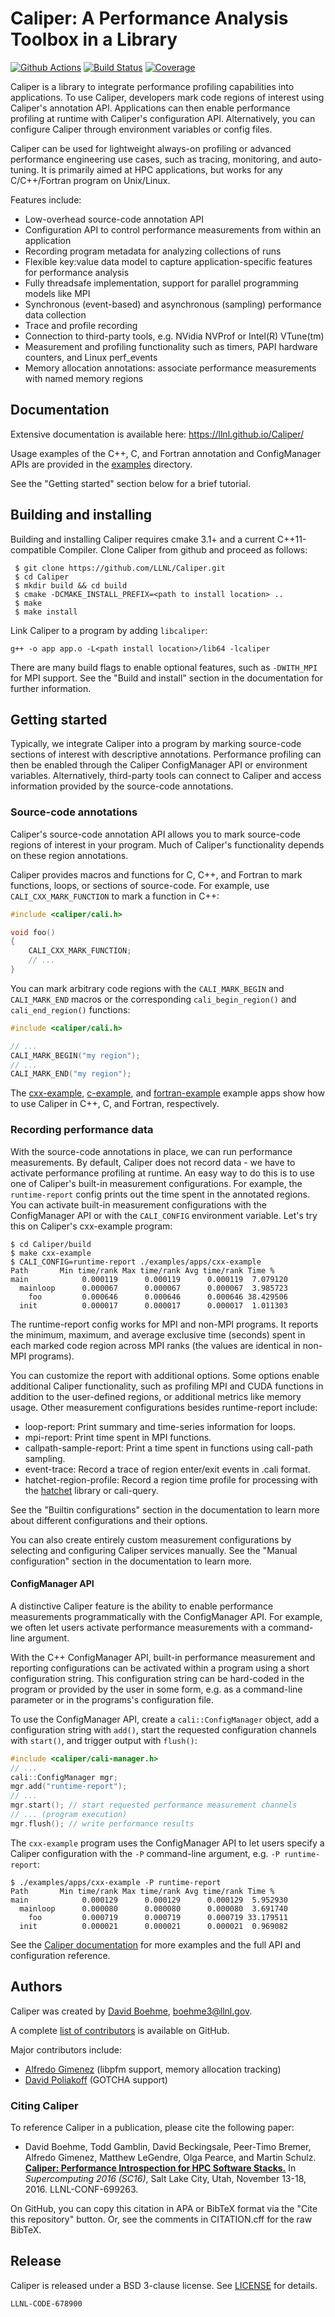 Caliper: A Performance Analysis Toolbox in a Library
==========================================

[![Github Actions](https://github.com/LLNL/Caliper/actions/workflows/cmake.yml/badge.svg)](https://github.com/LLNL/Caliper/actions)
[![Build Status](https://travis-ci.org/LLNL/Caliper.svg)](https://travis-ci.org/LLNL/Caliper)
[![Coverage](https://img.shields.io/codecov/c/github/LLNL/Caliper/master.svg)](https://codecov.io/gh/LLNL/Caliper)

Caliper is a library to integrate performance profiling capabilities
into applications. To use Caliper, developers mark code regions of
interest using Caliper's annotation API. Applications can then enable
performance profiling at runtime with Caliper's configuration API.
Alternatively, you can configure Caliper through environment variables
or config files.

Caliper can be used for lightweight always-on profiling or advanced
performance engineering use cases, such as tracing, monitoring,
and auto-tuning. It is primarily aimed at HPC applications, but works
for any C/C++/Fortran program on Unix/Linux.

Features include:

* Low-overhead source-code annotation API
* Configuration API to control performance measurements from
  within an application
* Recording program metadata for analyzing collections of runs
* Flexible key:value data model to capture application-specific
  features for performance analysis
* Fully threadsafe implementation, support for parallel programming
  models like MPI
* Synchronous (event-based) and asynchronous (sampling) performance
  data collection
* Trace and profile recording
* Connection to third-party tools, e.g. NVidia NVProf or
  Intel(R) VTune(tm)
* Measurement and profiling functionality such as timers, PAPI
  hardware counters, and Linux perf_events
* Memory allocation annotations: associate performance measurements
  with named memory regions

Documentation
------------------------------------------

Extensive documentation is available here:
https://llnl.github.io/Caliper/

Usage examples of the C++, C, and Fortran annotation and ConfigManager
APIs are provided in the [examples](examples/apps) directory.

See the "Getting started" section below for a brief tutorial.

Building and installing
------------------------------------------

Building and installing Caliper requires cmake 3.1+ and a current
C++11-compatible Compiler. Clone Caliper from github and proceed
as follows:

     $ git clone https://github.com/LLNL/Caliper.git
     $ cd Caliper
     $ mkdir build && cd build
     $ cmake -DCMAKE_INSTALL_PREFIX=<path to install location> ..
     $ make
     $ make install

Link Caliper to a program by adding `libcaliper`:

    g++ -o app app.o -L<path install location>/lib64 -lcaliper

There are many build flags to enable optional features, such as `-DWITH_MPI`
for MPI support.
See the "Build and install" section in the documentation for further
information.

Getting started
------------------------------------------

Typically, we integrate Caliper into a program by marking source-code
sections of interest with descriptive annotations. Performance profiling can
then be enabled through the Caliper ConfigManager API or environment
variables. Alternatively, third-party tools can connect to Caliper and access
information provided by the source-code annotations.

### Source-code annotations

Caliper's source-code annotation API allows you to mark source-code regions
of interest in your program. Much of Caliper's functionality depends on these
region annotations.

Caliper provides macros and functions for C, C++, and Fortran to mark
functions, loops, or sections of source-code. For example, use
`CALI_CXX_MARK_FUNCTION` to mark a function in C++:

```C++
#include <caliper/cali.h>

void foo()
{
    CALI_CXX_MARK_FUNCTION;
    // ...
}
```

You can mark arbitrary code regions with the `CALI_MARK_BEGIN` and
`CALI_MARK_END` macros or the corresponding `cali_begin_region()`
and `cali_end_region()` functions:

```C++
#include <caliper/cali.h>

// ...
CALI_MARK_BEGIN("my region");
// ...
CALI_MARK_END("my region");
```

The [cxx-example](examples/apps/cxx-example.cpp),
[c-example](examples/apps/c-example.c), and
[fortran-example](examples/apps/fortran-example.f) example apps show how to use
Caliper in C++, C, and Fortran, respectively.

### Recording performance data

With the source-code annotations in place, we can run performance measurements.
By default, Caliper does not record data - we have to activate performance
profiling at runtime.
An easy way to do this is to use one of Caliper's built-in measurement
configurations. For example, the `runtime-report` config prints out the time
spent in the annotated regions. You can activate built-in measurement
configurations with the ConfigManager API or with the `CALI_CONFIG`
environment variable. Let's try this on Caliper's cxx-example program:

    $ cd Caliper/build
    $ make cxx-example
    $ CALI_CONFIG=runtime-report ./examples/apps/cxx-example
    Path       Min time/rank Max time/rank Avg time/rank Time %
    main            0.000119      0.000119      0.000119  7.079120
      mainloop      0.000067      0.000067      0.000067  3.985723
        foo         0.000646      0.000646      0.000646 38.429506
      init          0.000017      0.000017      0.000017  1.011303

The runtime-report config works for MPI and non-MPI programs. It reports the
minimum, maximum, and average exclusive time (seconds) spent in each marked
code region across MPI ranks (the values are identical in non-MPI programs).

You can customize the report with additional options. Some options enable
additional Caliper functionality, such as profiling MPI and CUDA functions in
addition to the user-defined regions, or additional metrics like memory usage.
Other measurement configurations besides runtime-report include:

* loop-report: Print summary and time-series information for loops.
* mpi-report: Print time spent in MPI functions.
* callpath-sample-report: Print a time spent in functions using call-path sampling.
* event-trace: Record a trace of region enter/exit events in .cali format.
* hatchet-region-profile: Record a region time profile for processing with the
  [hatchet](https://github.com/LLNL/hatchet) library or cali-query.

See the "Builtin configurations" section in the documentation to learn more
about different configurations and their options.

You can also create entirely custom measurement configurations by selecting and
configuring Caliper services manually. See the "Manual configuration" section
in the documentation to learn more.

#### ConfigManager API

A distinctive Caliper feature is the ability to enable performance
measurements programmatically with the ConfigManager API. For example, we often
let users activate performance measurements with a command-line argument.

With the C++ ConfigManager API, built-in performance measurement and
reporting configurations can be activated within a program using a short
configuration string. This configuration string can be hard-coded in the
program or provided by the user in some form, e.g. as a command-line
parameter or in the programs's configuration file.

To use the ConfigManager API, create a `cali::ConfigManager` object, add a
configuration string with `add()`, start the requested configuration
channels with `start()`, and trigger output with `flush()`:

```C++
#include <caliper/cali-manager.h>
// ...
cali::ConfigManager mgr;
mgr.add("runtime-report");
// ...
mgr.start(); // start requested performance measurement channels
// ... (program execution)
mgr.flush(); // write performance results
```

The `cxx-example` program uses the ConfigManager API to let users specify a
Caliper configuration with the `-P` command-line argument, e.g.
``-P runtime-report``:

    $ ./examples/apps/cxx-example -P runtime-report
    Path       Min time/rank Max time/rank Avg time/rank Time %
    main            0.000129      0.000129      0.000129  5.952930
      mainloop      0.000080      0.000080      0.000080  3.691740
        foo         0.000719      0.000719      0.000719 33.179511
      init          0.000021      0.000021      0.000021  0.969082

See the [Caliper documentation](https://llnl.github.io/Caliper/) for more
examples and the full API and configuration reference.

Authors
------------------------------------------

Caliper was created by [David Boehme](https://github.com/daboehme), boehme3@llnl.gov.

A complete [list of contributors](https://github.com/LLNL/Caliper/graphs/contributors) is available on GitHub.

Major contributors include:

* [Alfredo Gimenez](https://github.com/alfredo-gimenez) (libpfm support, memory allocation tracking)
* [David Poliakoff](https://github.com/DavidPoliakoff) (GOTCHA support)

### Citing Caliper

To reference Caliper in a publication, please cite the following paper:

* David Boehme, Todd Gamblin, David Beckingsale, Peer-Timo Bremer,
  Alfredo Gimenez, Matthew LeGendre, Olga Pearce, and Martin
  Schulz.
  [**Caliper: Performance Introspection for HPC Software Stacks.**](http://ieeexplore.ieee.org/abstract/document/7877125/)
  In *Supercomputing 2016 (SC16)*, Salt Lake City, Utah,
  November 13-18, 2016. LLNL-CONF-699263.

On GitHub, you can copy this citation in APA or BibTeX format via the
"Cite this repository" button. Or, see the comments in CITATION.cff
for the raw BibTeX.

Release
------------------------------------------

Caliper is released under a BSD 3-clause license. See [LICENSE](LICENSE) for details.

``LLNL-CODE-678900``
